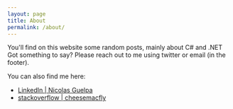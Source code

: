 ```yaml
---
layout: page
title: About
permalink: /about/
---
```


You'll find on this website some random posts, mainly about C# and .NET  
Got something to say? Please reach out to me using twitter or email (in the footer).

You can also find me here:

 - [LinkedIn \| Nicolas Guelpa](https://www.linkedin.com/in/nicolasguelpa)
 - [stackoverflow \| cheesemacfly](http://stackoverflow.com/users/1443490)
